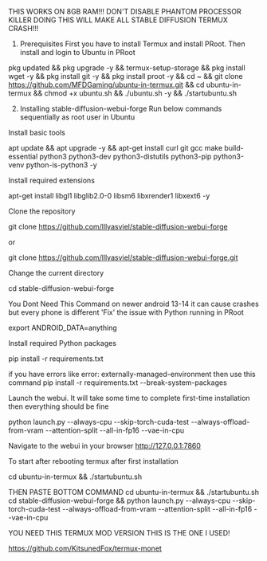 THIS WORKS ON 8GB RAM!!! DON'T DISABLE PHANTOM PROCESSOR KILLER DOING THIS WILL MAKE ALL STABLE DIFFUSION TERMUX CRASH!!!

1. Prerequisites
First you have to install Termux and install PRoot. Then install and login to Ubuntu in PRoot


pkg updated && pkg upgrade -y && termux-setup-storage &&
pkg install wget -y && pkg install git -y && pkg install proot -y &&
cd ~ && git clone https://github.com/MFDGaming/ubuntu-in-termux.git && cd ubuntu-in-termux && chmod +x ubuntu.sh && ./ubuntu.sh -y && ./startubuntu.sh 

2. Installing stable-diffusion-webui-forge
Run below commands sequentially as root user in Ubuntu

Install basic tools

apt update && apt upgrade -y && apt-get install curl git gcc make build-essential python3 python3-dev python3-distutils python3-pip python3-venv python-is-python3 -y 

Install required extensions

apt-get install libgl1 libglib2.0-0 libsm6 libxrender1 libxext6 -y

Clone the repository

git clone https://github.com/lllyasviel/stable-diffusion-webui-forge

or

git clone https://github.com/lllyasviel/stable-diffusion-webui-forge.git

Change the current directory

cd stable-diffusion-webui-forge


You Dont Need This Command on newer android 13-14 it can cause crashes but every phone is different 
'Fix' the issue with Python running in PRoot

export ANDROID_DATA=anything 

Install required Python packages

pip install -r requirements.txt 

if you have errors like 
error: externally-managed-environment
then use this command
pip install -r requirements.txt --break-system-packages

Launch the webui. It will take some time to complete first-time installation then everything should be fine

python launch.py --always-cpu --skip-torch-cuda-test --always-offload-from-vram --attention-split --all-in-fp16 --vae-in-cpu

Navigate to the webui in your browser
http://127.0.0.1:7860 

To start after rebooting termux after first installation 

cd ubuntu-in-termux && ./startubuntu.sh

THEN PASTE BOTTOM COMMAND 
cd ubuntu-in-termux && ./startubuntu.sh
cd stable-diffusion-webui-forge && python launch.py --always-cpu --skip-torch-cuda-test --always-offload-from-vram --attention-split --all-in-fp16 --vae-in-cpu


YOU NEED THIS TERMUX MOD VERSION THIS IS THE ONE I USED!

https://github.com/KitsunedFox/termux-monet


